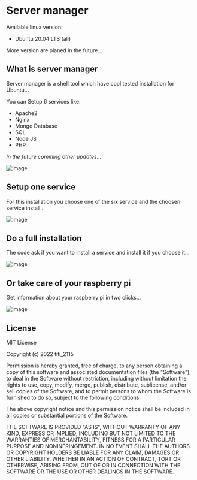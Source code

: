 # Server manager
Available linux version:

- Ubuntu 20.04 LTS (all)

More version are planed in the future...

## What is server manager

Server manager is a shell tool which have cool tested installation for Ubuntu...

You can Setup 6 services like:

- Apache2
- Nginx
- Mongo Database
- SQL
- Node JS
- PHP

<i>In the future comming other updates...</i>

![image](https://user-images.githubusercontent.com/73474137/152635680-d67db401-e029-435c-820e-2e1eb8b370e2.png)

## Setup one service

For this installation you choose one of the six service and the choosen service install...

![image](https://user-images.githubusercontent.com/73474137/151501132-07dec11c-7443-482f-abb8-cb44af8f9276.png)

## Do a full installation

The code ask if you want to install a service and install it if you choose it...

![image](https://user-images.githubusercontent.com/73474137/151501458-b1f20fda-347a-4bdb-94ba-1ce8c8ba7b72.png)

## Or take care of your raspberry pi

Get information about your raspberry pi in two clicks...

![image](https://user-images.githubusercontent.com/73474137/152635754-f5d01eb4-14cc-445e-81cc-8ee3ed2ae54f.png)


## License

MIT License

Copyright (c) 2022 titi_2115

Permission is hereby granted, free of charge, to any person obtaining a copy
of this software and associated documentation files (the "Software"), to deal
in the Software without restriction, including without limitation the rights
to use, copy, modify, merge, publish, distribute, sublicense, and/or sell
copies of the Software, and to permit persons to whom the Software is
furnished to do so, subject to the following conditions:

The above copyright notice and this permission notice shall be included in all
copies or substantial portions of the Software.

THE SOFTWARE IS PROVIDED "AS IS", WITHOUT WARRANTY OF ANY KIND, EXPRESS OR
IMPLIED, INCLUDING BUT NOT LIMITED TO THE WARRANTIES OF MERCHANTABILITY,
FITNESS FOR A PARTICULAR PURPOSE AND NONINFRINGEMENT. IN NO EVENT SHALL THE
AUTHORS OR COPYRIGHT HOLDERS BE LIABLE FOR ANY CLAIM, DAMAGES OR OTHER
LIABILITY, WHETHER IN AN ACTION OF CONTRACT, TORT OR OTHERWISE, ARISING FROM,
OUT OF OR IN CONNECTION WITH THE SOFTWARE OR THE USE OR OTHER DEALINGS IN THE
SOFTWARE.
